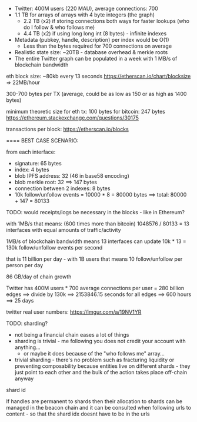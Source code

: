 

- Twitter: 400M users (220 MAU), average connections: 700
- 1.1 TB for arrays of arrays with 4 byte integers (the graph)
    - 2.2 TB (x2) if storing connections both ways for faster lookups (who do I follow & who follows me)
    - 4.4 TB (x2) if using long long int (8 bytes) - infinite indexes
- Metadata (pubkey, handle, description) per index would be O(1)
    - Less than the bytes required for 700 connections on average
- Realistic state size: ~20TB - database overhead & merkle roots
- The entire Twitter graph can be populated in a week with 1 MB/s of blockchain bandwidth



eth block size: ~80kb every 13 seconds
https://etherscan.io/chart/blocksize
=> 22MB/hour

300-700 bytes per TX (average, could be as low as 150 or as high as 1400 bytes)

minimum theoretic size for eth tx: 100 bytes
for bitcoin: 247 bytes
https://ethereum.stackexchange.com/questions/30175

transactions per block:
https://etherscan.io/blocks



==== BEST CASE SCENARIO:


from each interface:
- signature: 65 bytes
- index: 4 bytes
- blob IPFS address: 32 (46 in base58 encoding)
- blob merkle root: 32
==> 147 bytes
- connection between 2 indexes: 8 bytes
- 10k follow/unfollow events = 10000 * 8 = 80000 bytes
==> total: 80000 + 147 = 80133

TODO: would receipts/logs be necessary in the blocks - like in Ethereum?

with 1MB/s that means: (600 times more than bitcoin)
1048576 / 80133 = 13 interfaces with equal amounts of traffic/activity

1MB/s of blockchain bandwidth means 13 interfaces can update 10k * 13 = 130k follow/unfollow events per second

that is 11 billion per day - with 1B users that means 10 follow/unfollow per person per day

86 GB/day of chain growth

Twitter has 400M users * 700 average connections per user = 280 billion edges
==> divide by 130k ==> 2153846.15 seconds for all edges ==> 600 hours ==> 25 days

twitter real user numbers:
https://imgur.com/a/19NV1YR

TODO: sharding?
- not being a financial chain eases a lot of things
- sharding is trivial - me following you does not credit your account with anything...
    - or maybe it does because of the "who follows me" array...
- trivial sharding - there's no problem such as fracturing liquidity or preventing composability because entities live on different shards - they just point to each other and the bulk of the action takes place off-chain anyway


shard id

If handles are permanent to shards then their allocation to shards can be managed in the beacon chain and it can be consulted when following urls to content - so that the shard idx doesnt have to be in the urls


